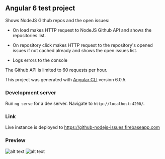 ## Angular 6 test project

Shows NodeJS Github repos and the open issues:
- On load makes HTTP request to NodeJS Github API and shows the repositories list.

- On repository click makes HTTP request to the repository's opened issues if not cached already and shows the open issues list.

- Logs errors to the console


The Github API is limited to 60 requests per hour.

This project was generated with [Angular CLI](https://github.com/angular/angular-cli) version 6.0.5.

### Development server

Run `ng serve` for a dev server. Navigate to `http://localhost:4200/`.

### Link

Live instance is deployed to https://github-nodejs-issues.firebaseapp.com

### Preview

![alt text](https://raw.githubusercontent.com/zakhcst/angular-github-repos/master/src/assets/screen1.png)
![alt text](https://raw.githubusercontent.com/zakhcst/angular-github-repos/master/src/assets/screen2.png)
